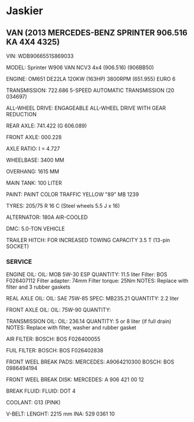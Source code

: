 # Jaskier

## VAN (2013 MERCEDES-BENZ SPRINTER 906.516 KA 4X4 4325)

VIN: 
  WDB9066551S869033

MODEL: 
  Sprinter W906 VAN NCV3 4x4 (906.516) (906BB50)

ENGINE: 
  OM651 DE22LA 120KW (163HP) 3800RPM (651.955) EURO 6

TRANSMISSION: 
  722.686 5-SPEED AUTOMATIC TRANSMISSION (20 034697)

ALL-WHEEL DRIVE: 
  ENGAGEABLE ALL-WHEEL DRIVE WITH GEAR REDUCTION

REAR AXLE: 
  741.422 (G 606.089)

FRONT AXLE:	
  000.228

AXLE RATIO: 
  I = 4.727

WHEELBASE: 
  3400 MM

OVERHANG: 
  1615 MM

MAIN TANK: 
  100 LITER

PAINT: 
  PAINT COLOR TRAFFIC YELLOW "89" MB 1239

TYRES: 
  205/75 R 16 C (Steel wheels 5.5 J x 16)

ALTERNATOR: 
  180A AIR-COOLED

DMC: 
  5.0-TON VEHICLE

TRAILER HITCH: 
  FOR INCREASED TOWING CAPACITY 3.5 T (13-pin SOCKET)

### SERVICE

ENGINE OIL:
  OIL: MOB 5W-30 ESP
  QUANTITY: 11.5 liter
  Filter: BOS F026407112
  Filter adapter: 74mm
  Filter torque: 25Nm
  NOTES: Replace with filter and 3 rubber gaskets
  
REAL AXLE OIL:
  OIL: SAE 75W-85
  SPEC: MB235.21
  QUANTITY: 2.2 liter

FRONT AXLE OIL:
  OIL: 75W-90
  QUANTITY:
  
TRANSMISSION OIL:
  OIL: 236.14
  QUANTITY: 5 or 8 liter (if full drain)
  NOTES: Replace with filter, washer and rubber gasket

AIR FILTER:
  BOSCH: BOS F026400055

FUIL FILTER:
  BOSCH: BOS F026402838

FRONT WEEL BREAK PADS:
  MERCEDES: A9064210300
  BOSCH: BOS 0986494194

FRONT WEEL BREAK DISK:
  MERCEDES: A 906 421 00 12
  
BREAK FLUID:
  FLUID: DOT 4

COOLANT:
  G13 (PINK)

V-BELT:
  LENGHT: 2215 mm
  INA: 529 0361 10
  
